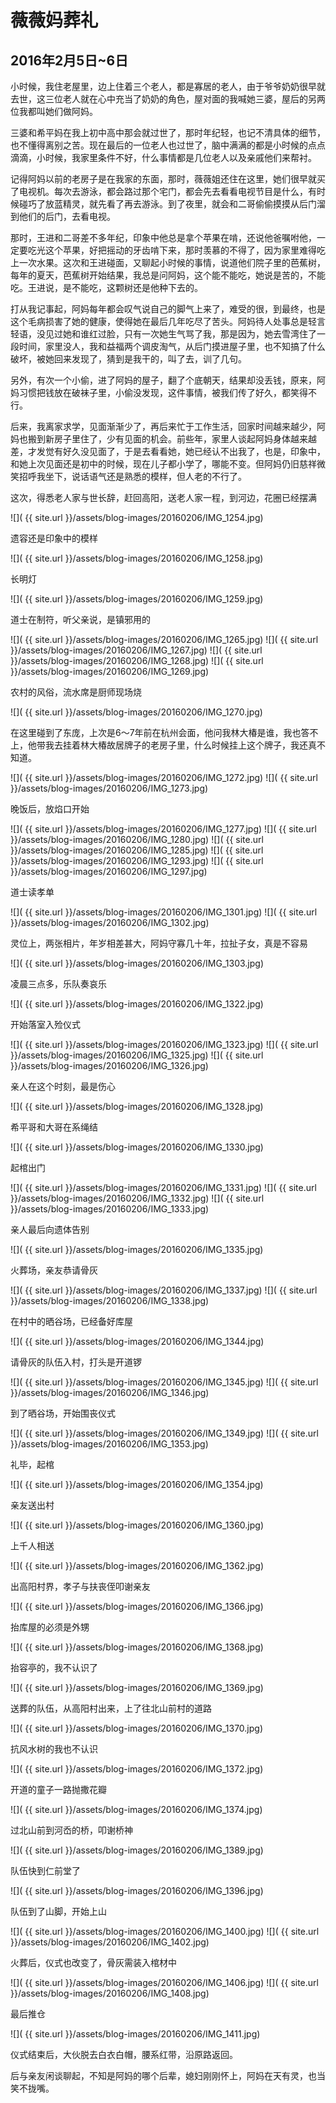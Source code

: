 薇薇妈葬礼
=======================
2016年2月5日~6日
-----------------------

小时候，我住老屋里，边上住着三个老人，都是寡居的老人，由于爷爷奶奶很早就去世，这三位老人就在心中充当了奶奶的角色，屋对面的我喊她三婆，屋后的另两位我都叫她们做阿妈。

三婆和希平妈在我上初中高中那会就过世了，那时年纪轻，也记不清具体的细节，也不懂得离别之苦。现在最后的一位老人也过世了，脑中满满的都是小时候的点点滴滴，小时候，我家里条件不好，什么事情都是几位老人以及亲戚他们来帮衬。

记得阿妈以前的老房子是在我家的东面，那时，薇薇姐还住在这里，她们很早就买了电视机。每次去游泳，都会路过那个宅门，都会先去看看电视节目是什么，有时候碰巧了放蓝精灵，就先看了再去游泳。到了夜里，就会和二哥偷偷摸摸从后门溜到他们的后门，去看电视。

那时，王进和二哥差不多年纪，印象中他总是拿个苹果在啃，还说他爸嘱咐他，一定要吃光这个苹果，好把摇动的牙齿啃下来，那时羡慕的不得了，因为家里难得吃上一次水果。这次和王进碰面，又聊起小时候的事情，说道他们院子里的芭蕉树，每年的夏天，芭蕉树开始结果，我总是问阿妈，这个能不能吃，她说是苦的，不能吃。王进说，是不能吃，这颗树还是他种下去的。

打从我记事起，阿妈每年都会叹气说自己的脚气上来了，难受的很，到最终，也是这个毛病损害了她的健康，使得她在最后几年吃尽了苦头。阿妈待人处事总是轻言轻语，没见过她和谁红过脸，只有一次她生气骂了我，那是因为，她去雪湾住了一段时间，家里没人，我和益福两个调皮淘气，从后门摸进屋子里，也不知搞了什么破坏，被她回来发现了，猜到是我干的，叫了去，训了几句。

另外，有次一个小偷，进了阿妈的屋子，翻了个底朝天，结果却没丢钱，原来，阿妈习惯把钱放在破袜子里，小偷没发现，这件事情，被我们传了好久，都笑得不行。

后来，我离家求学，见面渐渐少了，再后来忙于工作生活，回家时间越来越少，阿妈也搬到新房子里住了，少有见面的机会。前些年，家里人谈起阿妈身体越来越差，才发觉有好久没见面了，于是去看看她，她已经认不出我了，也是，印象中，和她上次见面还是初中的时候，现在儿子都小学了，哪能不变。但阿妈仍旧慈祥微笑招呼我坐下，说话语气还是熟悉的模样，但人老的不行了。

这次，得悉老人家与世长辞，赶回高阳，送老人家一程，到河边，花圈已经摆满

![]( {{ site.url }}/assets/blog-images/20160206/IMG_1254.jpg)

遗容还是印象中的模样

![]( {{ site.url }}/assets/blog-images/20160206/IMG_1258.jpg)

长明灯

![]( {{ site.url }}/assets/blog-images/20160206/IMG_1259.jpg)

道士在制符，听父亲说，是镇邪用的

![]( {{ site.url }}/assets/blog-images/20160206/IMG_1265.jpg)
![]( {{ site.url }}/assets/blog-images/20160206/IMG_1267.jpg)
![]( {{ site.url }}/assets/blog-images/20160206/IMG_1268.jpg)
![]( {{ site.url }}/assets/blog-images/20160206/IMG_1269.jpg)

农村的风俗，流水席是厨师现场烧

![]( {{ site.url }}/assets/blog-images/20160206/IMG_1270.jpg)

在这里碰到了东庞，上次是6～7年前在杭州会面，他问我林大椿是谁，我也答不上，他带我去挂着林大椿故居牌子的老房子里，什么时候挂上这个牌子，我还真不知道。

![]( {{ site.url }}/assets/blog-images/20160206/IMG_1272.jpg)
![]( {{ site.url }}/assets/blog-images/20160206/IMG_1273.jpg)

晚饭后，放焰口开始

![]( {{ site.url }}/assets/blog-images/20160206/IMG_1277.jpg)
![]( {{ site.url }}/assets/blog-images/20160206/IMG_1280.jpg)
![]( {{ site.url }}/assets/blog-images/20160206/IMG_1285.jpg)
![]( {{ site.url }}/assets/blog-images/20160206/IMG_1293.jpg)
![]( {{ site.url }}/assets/blog-images/20160206/IMG_1297.jpg)

道士读孝单

![]( {{ site.url }}/assets/blog-images/20160206/IMG_1301.jpg)
![]( {{ site.url }}/assets/blog-images/20160206/IMG_1302.jpg)

灵位上，两张相片，年岁相差甚大，阿妈守寡几十年，拉扯子女，真是不容易

![]( {{ site.url }}/assets/blog-images/20160206/IMG_1303.jpg)

凌晨三点多，乐队奏哀乐

![]( {{ site.url }}/assets/blog-images/20160206/IMG_1322.jpg)

开始落室入殓仪式

![]( {{ site.url }}/assets/blog-images/20160206/IMG_1323.jpg)
![]( {{ site.url }}/assets/blog-images/20160206/IMG_1325.jpg)
![]( {{ site.url }}/assets/blog-images/20160206/IMG_1326.jpg)

亲人在这个时刻，最是伤心

![]( {{ site.url }}/assets/blog-images/20160206/IMG_1328.jpg)

希平哥和大哥在系绳结

![]( {{ site.url }}/assets/blog-images/20160206/IMG_1330.jpg)

起棺出门

![]( {{ site.url }}/assets/blog-images/20160206/IMG_1331.jpg)
![]( {{ site.url }}/assets/blog-images/20160206/IMG_1332.jpg)
![]( {{ site.url }}/assets/blog-images/20160206/IMG_1333.jpg)

亲人最后向遗体告别

![]( {{ site.url }}/assets/blog-images/20160206/IMG_1335.jpg)

火葬场，亲友恭请骨灰

![]( {{ site.url }}/assets/blog-images/20160206/IMG_1337.jpg)
![]( {{ site.url }}/assets/blog-images/20160206/IMG_1338.jpg)

在村中的晒谷场，已经备好库屋

![]( {{ site.url }}/assets/blog-images/20160206/IMG_1344.jpg)

请骨灰的队伍入村，打头是开道锣

![]( {{ site.url }}/assets/blog-images/20160206/IMG_1345.jpg)
![]( {{ site.url }}/assets/blog-images/20160206/IMG_1346.jpg)

到了晒谷场，开始围丧仪式

![]( {{ site.url }}/assets/blog-images/20160206/IMG_1349.jpg)
![]( {{ site.url }}/assets/blog-images/20160206/IMG_1353.jpg)

礼毕，起棺

![]( {{ site.url }}/assets/blog-images/20160206/IMG_1354.jpg)

亲友送出村

![]( {{ site.url }}/assets/blog-images/20160206/IMG_1360.jpg)

上千人相送

![]( {{ site.url }}/assets/blog-images/20160206/IMG_1362.jpg)

出高阳村界，孝子与扶丧侄叩谢亲友

![]( {{ site.url }}/assets/blog-images/20160206/IMG_1366.jpg)

抬库屋的必须是外甥

![]( {{ site.url }}/assets/blog-images/20160206/IMG_1368.jpg)

抬容亭的，我不认识了

![]( {{ site.url }}/assets/blog-images/20160206/IMG_1369.jpg)

送葬的队伍，从高阳村出来，上了往北山前村的道路

![]( {{ site.url }}/assets/blog-images/20160206/IMG_1370.jpg)

抗风水树的我也不认识

![]( {{ site.url }}/assets/blog-images/20160206/IMG_1372.jpg)

开道的童子一路抛撒花瓣

![]( {{ site.url }}/assets/blog-images/20160206/IMG_1374.jpg)

过北山前到河岙的桥，叩谢桥神

![]( {{ site.url }}/assets/blog-images/20160206/IMG_1389.jpg)

队伍快到仁前堂了

![]( {{ site.url }}/assets/blog-images/20160206/IMG_1396.jpg)

队伍到了山脚，开始上山

![]( {{ site.url }}/assets/blog-images/20160206/IMG_1400.jpg)
![]( {{ site.url }}/assets/blog-images/20160206/IMG_1402.jpg)

火葬后，仪式也改变了，骨灰需装入棺材中

![]( {{ site.url }}/assets/blog-images/20160206/IMG_1406.jpg)
![]( {{ site.url }}/assets/blog-images/20160206/IMG_1408.jpg)

最后推仓

![]( {{ site.url }}/assets/blog-images/20160206/IMG_1411.jpg)

仪式结束后，大伙脱去白衣白帽，腰系红带，沿原路返回。

后与亲友闲谈聊起，不知是阿妈的哪个后辈，媳妇刚刚怀上，阿妈在天有灵，也当笑不拢嘴。
